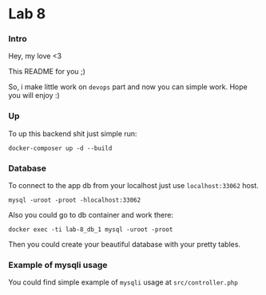 # Lab 8

### Intro
Hey, my love <3

This README for you ;)

So, i make little work on `devops` part and now you can simple work. Hope you will enjoy :)


### Up
To up this backend shit just simple run:
```text
docker-composer up -d --build
```

### Database
To connect to the app db from your localhost just use `localhost:33062` host.
```text
mysql -uroot -proot -hlocalhost:33062
```
Also you could go to db container and work there:
```text
docker exec -ti lab-8_db_1 mysql -uroot -proot
```
Then you could create your beautiful database with your pretty tables.

### Example of mysqli usage
You could find simple example of `mysqli` usage at `src/controller.php`